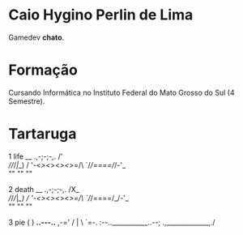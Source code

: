 # Caio Hygino Perlin de Lima

Gamedev **chato**.

# Formação

Cursando Informática no Instituto Federal do Mato Grosso do Sul (4 Semestre).

# Tartaruga

1 life
                 __
      .,-;-;-,. /'_\
    _/_/_/_|_\_\) /
  '-<_><_><_><_>=/\ 
    `/_/====/_/-'\_\
     ""     ""    ""
     
2 death
                 __
      .,-;-;-,. /X_\
    _/_/_/_|_\_\) /
  '-<_><_><_><_>=/\ 
    `/_/====/_/-'\_\
     ""     ""    ""
     
3 pie
         (
          )
     __..---..__
 ,-='  /  |  \  `=-.
:--..___________..--;
 \.,_____________,./
